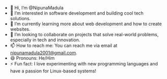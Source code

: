 - 👋 Hi, I’m @NipunaMadula
- 👀 I’m interested in software development and building cool tech solutions.
- 🌱 I’m currently learning more about web development and how to create websites.
- 💞️ I’m looking to collaborate on projects that solve real-world problems, especially in tech and innovation.
- 📫 How to reach me: You can reach me via email at nipunamadula2001@gmail.com.
- 😄 Pronouns: He/Him
- ⚡ Fun fact: I love experimenting with new programming languages and have a passion for Linux-based systems!


<!---
NipunaMadula/NipunaMadula is a ✨ special ✨ repository because its `README.md` (this file) appears on your GitHub profile.
You can click the Preview link to take a look at your changes.
--->

